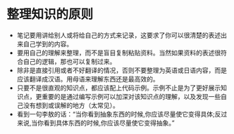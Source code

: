 # 整理知识的原则


* 笔记要用讲给别人或将给自己的方式来记录，这要求了你可以很清楚的表述出来自己学到的内容。
* 要用自己的理解来整理，而不是盲目复制粘贴资料。当然如果资料的表述很符合自己的逻辑，那也可以复制过来。
* 除非是直接引用或者不好翻译的情况，否则不要整理为英语或日语内容，而是应该翻译成汉语。用母语来理解东西还是最高效的。
* 只要不是很直观的知识点，都应该配上代码示例。示例不止是为了更好展示知识点，更重要的是通过编写示例可以加深对该知识点的理解，以及发现一些自己没有想到或误解的地方（太常见）。
* 看到一句李敖的话：“当你看到抽象东西的时候,你应该尽量使它变得具体;反过来说,当你看到具体东西的时候,你应该尽量使它变得抽象。”